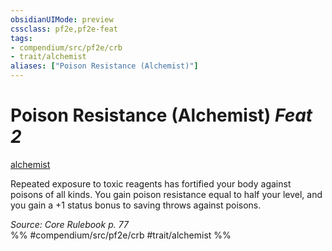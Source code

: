 ```yaml
---
obsidianUIMode: preview
cssclass: pf2e,pf2e-feat
tags:
- compendium/src/pf2e/crb
- trait/alchemist
aliases: ["Poison Resistance (Alchemist)"]
---
```

# Poison Resistance (Alchemist)  *Feat 2*  
[alchemist](../../Rules/traits/alchemist.md)  


Repeated exposure to toxic reagents has fortified your body against poisons of all kinds. You gain poison resistance equal to half your level, and you gain a +1 status bonus to saving throws against poisons.

*Source: Core Rulebook p. 77*  
%% #compendium/src/pf2e/crb #trait/alchemist %%